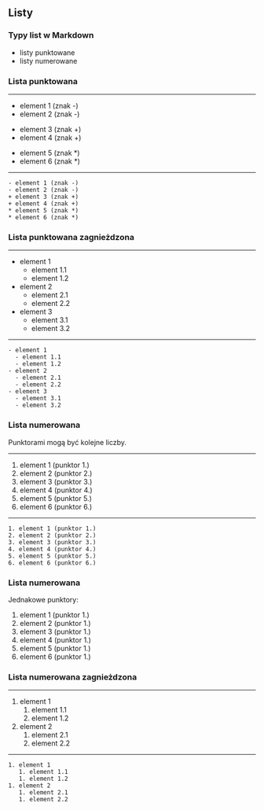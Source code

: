 ## Listy


### Typy list w Markdown
* listy punktowane
* listy numerowane


### Lista punktowana
---
- element 1 (znak -)
- element 2 (znak -)
+ element 3 (znak +)
+ element 4 (znak +)
* element 5 (znak *)
* element 6 (znak *)
---
```
- element 1 (znak -)
- element 2 (znak -)
+ element 3 (znak +)
+ element 4 (znak +)
* element 5 (znak *)
* element 6 (znak *)
```


### Lista punktowana zagnieżdzona
---
- element 1
  - element 1.1
  - element 1.2
- element 2
  - element 2.1
  - element 2.2
- element 3
  - element 3.1
  - element 3.2
---
```
- element 1
  - element 1.1
  - element 1.2
- element 2
  - element 2.1
  - element 2.2
- element 3
  - element 3.1
  - element 3.2
```


### Lista numerowana
Punktorami mogą być kolejne liczby.

---
1. element 1 (punktor 1.)
2. element 2 (punktor 2.)
3. element 3 (punktor 3.)
4. element 4 (punktor 4.)
5. element 5 (punktor 5.)
6. element 6 (punktor 6.)
---
```
1. element 1 (punktor 1.)
2. element 2 (punktor 2.)
3. element 3 (punktor 3.)
4. element 4 (punktor 4.)
5. element 5 (punktor 5.)
6. element 6 (punktor 6.)
```


### Lista numerowana
Jednakowe punktory:
1. element 1 (punktor 1.)
1. element 2 (punktor 1.)
1. element 3 (punktor 1.)
1. element 4 (punktor 1.)
1. element 5 (punktor 1.)
1. element 6 (punktor 1.)


### Lista numerowana zagnieżdzona
---
1. element 1
   1. element 1.1
   1. element 1.2
1. element 2
   1. element 2.1
   1. element 2.2
---
```
1. element 1
   1. element 1.1
   1. element 1.2
1. element 2
   1. element 2.1
   1. element 2.2
```